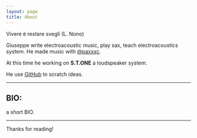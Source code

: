 ```yaml
---
layout: page
title: About
---
```


<p class="message">
  Vivere è restare svegli (L. Nono)
</p>

Giuseppe write electroacoustic music, play sax, teach electroacoustics system.
He made music with [@paxxxc](https://twitter.com/paxxxc).

At this time he working on **S.T.ONE** a loudspeaker system.

He use [GitHub](https://github.com/poole) to scratch ideas.

----

## BIO:

a short BIO.

----

Thanks for reading!
